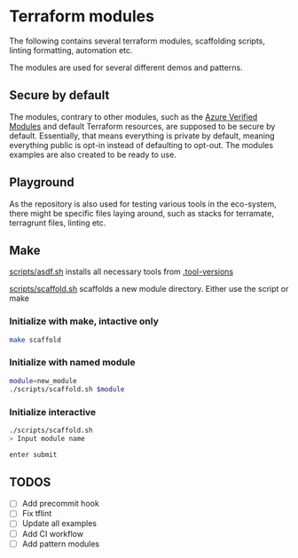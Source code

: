 # Terraform modules

The following contains several terraform modules, scaffolding scripts, linting
formatting, automation etc.

The modules are used for several different demos and patterns.

## Secure by default

The modules, contrary to other modules, such as the [Azure Verified Modules](https://azure.github.io/Azure-Verified-Modules/indexes/terraform/) and default Terraform resources, are supposed to be secure by default. Essentially, that means everything is private by default, meaning everything public is opt-in instead of defaulting to opt-out. The modules examples are also created to be ready to use.

## Playground

As the repository is also used for testing various tools in the eco-system, there might be specific files laying around, such as stacks for terramate, terragrunt files, linting etc.

## Make

[scripts/asdf.sh](./scripts/asdf.sh) installs all necessary tools from [.tool-versions](./.tool-versions)

[scripts/scaffold.sh](./scripts/scaffold.sh) scaffolds a new module directory. Either use the script or make

### Initialize with make, intactive only

```bash
make scaffold
```

### Initialize with named module

```bash
module=new_module
./scripts/scaffold.sh $module
```

### Initialize interactive

```bash
./scripts/scaffold.sh
> Input module name

enter submit
```

## TODOS

- [ ] Add precommit hook
- [ ] Fix tflint
- [ ] Update all examples
- [ ] Add CI workflow
- [ ] Add pattern modules
